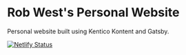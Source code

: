 # Rob West's Personal Website

Personal website built using Kentico Kontent and Gatsby.

[![Netlify Status](https://api.netlify.com/api/v1/badges/e45b41a6-9bf1-4096-814f-c5904995bb8c/deploy-status)](https://app.netlify.com/sites/rob-west/deploys)